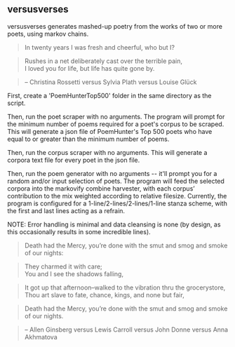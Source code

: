 ## versusverses 

versusverses generates mashed-up poetry from the works of two or more poets, using markov chains.

> In twenty years I was fresh and cheerful, who but I?

> Rushes in a net deliberately cast over the terrible pain,  
> I loved you for life, but life has quite gone by.

> – Christina Rossetti versus Sylvia Plath versus Louise Glück

First, create a 'PoemHunterTop500' folder in the same directory as the script. 

Then, run the poet scraper with no arguments. The program will prompt for the minimum number of poems required for a poet's corpus to be scraped. This will generate a json file of PoemHunter's Top 500 poets who have equal to or greater than the minimum number of poems. 

Then, run the corpus scraper with no arguments. This will generate a corpora text file for every poet in the json file.

Then, run the poem generator with no arguments -- it'll prompt you for a random and/or input selection of poets. The program will feed the selected corpora into the markovify combine harvester, with each corpus’ contribution to the mix weighted according to relative filesize. Currently, the program is configured for a 1-line/2-lines/2-lines/1-line stanza scheme, with the first and last lines acting as a refrain.

NOTE: Error handling is minimal and data cleansing is none (by design, as this occasionally results in some incredible lines).

> Death had the Mercy, you’re done with the smut and smog and smoke of our nights:

> They charmed it with care;  
> You and I see the shadows falling,

> It got up that afternoon–walked to the vibration thru the grocerystore,  
> Thou art slave to fate, chance, kings, and none but fair,

> Death had the Mercy, you’re done with the smut and smog and smoke of our nights.

> – Allen Ginsberg versus Lewis Carroll versus John Donne versus Anna Akhmatova

